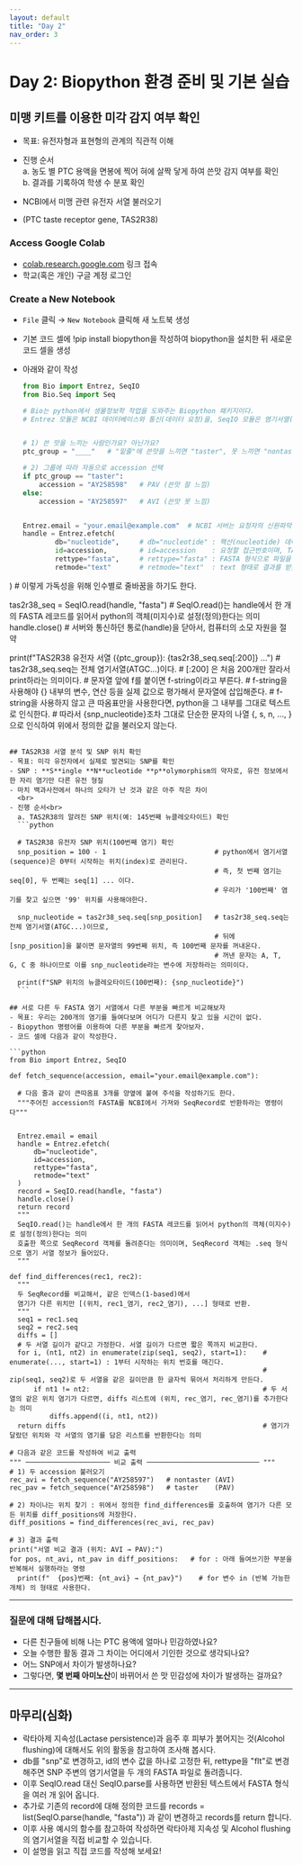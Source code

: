 ```yaml
---
layout: default
title: "Day 2"
nav_order: 3
---
```


# Day 2: Biopython 환경 준비 및 기본 실습

## 미맹 키트를 이용한 미각 감지 여부 확인
  - 목표: 유전자형과 표현형의 관계의 직관적 이해
  - 진행 순서<br>
    a. 농도 별 PTC 용액을 면봉에 찍어 혀에 살짝 닿게 하여 쓴맛 감지 여부를 확인<br>
    b. 결과를 기록하여 학생 수 분포 확인

  - NCBI에서 미맹 관련 유전자 서열 불러오기
  - (PTC taste receptor gene, TAS2R38)


### Access Google Colab
- [colab.research.google.com](https://colab.research.google.com) 링크 접속
- 학교(혹은 개인) 구글 계정 로그인
  
### Create a New Notebook
- `File` 클릭 → `New Notebook` 클릭해 새 노트북 생성
- 기본 코드 셀에 !pip install biopython을 작성하여 biopython을 설치한 뒤 새로운 코드 셀을 생성
- 아래와 같이 작성
  
  ```python
  from Bio import Entrez, SeqIO
  from Bio.Seq import Seq

  # Bio는 python에서 생물정보학 작업을 도와주는 Biopython 패키지이다.
  # Entrez 모듈은 NCBI 데이터베이스와 통신(데이터 요청)을, SeqIO 모듈은 염기서열(FASTA, GenBank 등) 파일을 읽고 쓰는 기능을 담당한다.


  # 1) 쓴 맛을 느끼는 사람인가요? 아닌가요?
  ptc_group = "____"   # "밑줄"에 쓴맛을 느끼면 "taster", 못 느끼면 "nontaster" 입력

  # 2) 그룹에 따라 자동으로 accession 선택
  if ptc_group == "taster":
      accession = "AY258598"   # PAV (쓴맛 잘 느낌)
  else:
      accession = "AY258597"   # AVI (쓴맛 못 느낌)


  Entrez.email = "your.email@example.com"  # NCBI 서버는 요청자의 신원파악을 위해 이메일을 요구한다.(자신의 실제 이메일주소 입력)
  handle = Entrez.efetch(
          db="nucleotide",     # db="nucleotide" : 핵산(nucleotide) 데이터베이스에서 찾겠다는 의미
          id=accession,        # id=accession    : 요청할 접근번호이며, TAS2R38 유전자의 대표 서열 번호인 AY258597 또는 AY258598을 입력된다.
          rettype="fasta",     # rettype="fasta" : FASTA 형식으로 파일을 요청
          retmode="text"       # retmode="text"  : text 형태로 결과를 받겠다는 의미
)                              # 이렇게 가독성을 위해 인수별로 줄바꿈을 하기도 한다.
                        
                        
                        
  tas2r38_seq = SeqIO.read(handle, "fasta")  # SeqIO.read()는 handle에서 한 개의 FASTA 레코드를 읽어서 python의 객체(미지수)로 설정(정의)한다는 의미
  handle.close()        # 서버와 통신하던 통로(handle)을 닫아서, 컴퓨터의 소모 자원을 절약

  print(f"TAS2R38 유전자 서열 ({ptc_group}): {tas2r38_seq.seq[:200]} …")  # tas2r38_seq.seq는 전체 염기서열(ATGC...)이다.
                                                                         # [:200] 은 처음 200개만 잘라서 print하라는 의미이다.
                                                                  # 문자열 앞에 f를 붙이면 f-string이라고 부른다.
                                                                  # f-string을 사용해야 {} 내부의 변수, 연산 등을 실제 값으로 평가해서 문자열에 삽입해준다.
                                                                  # f-string을 사용하지 않고 큰 따옴표만을 사용한다면, python을 그 내부를 그대로 텍스트로 인식한다.
                                                                  # 따라서 {snp_nucleotide}조차 그대로 단순한 문자의 나열 {, s, n, ..., }으로 인식하여 위에서 정의한 값을 불러오지 않는다.
  ```

## TAS2R38 서열 분석 및 SNP 위치 확인
  - 목표: 미각 유전자에서 실제로 발견되는 SNP를 확인
  - SNP : **S**ingle **N**ucleotide **p**olymorphism의 약자로, 유전 정보에서 한 자리 염기만 다른 유전 형질
  - 마치 백과사전에서 하나의 오타가 난 것과 같은 아주 작은 차이
    <br>
  - 진행 순서<br>
    a. TAS2R38의 알려진 SNP 위치(예: 145번째 뉴클레오타이드) 확인
    ```python

    # TAS2R38 유전자 SNP 위치(100번째 염기) 확인
    snp_position = 100 - 1                           # python에서 염기서열(sequence)은 0부터 시작하는 위치(index)로 관리된다.
                                                     # 즉, 첫 번째 염기는 seq[0], 두 번째는 seq[1] ... 이다.
                                                     # 우리가 '100번째' 염기를 찾고 싶으면 '99' 위치를 사용해야한다.
    
    snp_nucleotide = tas2r38_seq.seq[snp_position]   # tas2r38_seq.seq는 전체 염기서열(ATGC...)이므로, 
                                                     # 뒤에 [snp_position]을 붙이면 문자열의 99번째 위치, 즉 100번째 문자를 꺼내온다.
                                                     # 꺼낸 문자는 A, T, G, C 중 하나이므로 이를 snp_nucleotide라는 변수에 저장하라는 의미이다.
    
    print(f"SNP 위치의 뉴클레오타이드(100번째): {snp_nucleotide}")  
    ```

## 서로 다른 두 FASTA 염기 서열에서 다른 부분을 빠르게 비교해보자
  - 목표: 우리는 200개의 염기를 들여다보며 어디가 다른지 찾고 있을 시간이 없다.
  - Biopython 명령어를 이용하여 다른 부분을 빠르게 찾아보자.
  - 코드 셀에 다음과 같이 작성한다.

```python
from Bio import Entrez, SeqIO

def fetch_sequence(accession, email="your.email@example.com"):

    # 다음 줄과 같이 큰따옴표 3개를 양옆에 붙여 주석을 작성하기도 한다.
    """주어진 accession의 FASTA를 NCBI에서 가져와 SeqRecord로 반환하라는 명령이다"""
    

    Entrez.email = email
    handle = Entrez.efetch(
        db="nucleotide",
        id=accession,
        rettype="fasta",
        retmode="text"
    )
    record = SeqIO.read(handle, "fasta")   
    handle.close()
    return record                          
    """
    SeqIO.read()는 handle에서 한 개의 FASTA 레코드를 읽어서 python의 객체(미지수)로 설정(정의)한다는 의미
    호출한 쪽으로 SeqRecord 객체를 돌려준다는 의미이며, SeqRecord 객체는 .seq 형식으로 염기 서열 정보가 들어있다.
    """

def find_differences(rec1, rec2):
    """
    두 SeqRecord를 비교해서, 같은 인덱스(1-based)에서
    염기가 다른 위치만 [(위치, rec1_염기, rec2_염기), ...] 형태로 반환.
    """
    seq1 = rec1.seq
    seq2 = rec2.seq
    diffs = []
    # 두 서열 길이가 같다고 가정한다. 서열 길이가 다르면 짧은 쪽까지 비교한다.
    for i, (nt1, nt2) in enumerate(zip(seq1, seq2), start=1):    # enumerate(..., start=1) : 1부터 시작하는 위치 번호를 매긴다.
                                                                 # zip(seq1, seq2)로 두 서열을 같은 길이만큼 한 글자씩 묶어서 처리하게 만든다.
        if nt1 != nt2:                                           # 두 서열의 같은 위치 염기가 다르면, diffs 리스트에 (위치, rec_염기, rec_염기)를 추가한다는 의미
            diffs.append((i, nt1, nt2))
    return diffs                                                 # 염기가 달랐던 위치와 각 서열의 염기를 담은 리스트를 반환한다는 의미

# 다음과 같은 코드를 작성하여 비교 출력
""" ───────────────────── 비교 출력 ──────────────────────────── """
# 1) 두 accession 불러오기
rec_avi = fetch_sequence("AY258597")   # nontaster (AVI)
rec_pav = fetch_sequence("AY258598")   # taster    (PAV)

# 2) 차이나는 위치 찾기 : 위에서 정의한 find_differences를 호출하여 염기가 다른 모든 위치를 diff_positions에 저장한다.
diff_positions = find_differences(rec_avi, rec_pav)

# 3) 결과 출력
print("서열 비교 결과 (위치: AVI → PAV):")
for pos, nt_avi, nt_pav in diff_positions:   # for : 아래 들여쓰기한 부분을 반복해서 실행하라는 명령
    print(f"  {pos}번째: {nt_avi} → {nt_pav}")    # for 변수 in (반복 가능한 개체) 의 형태로 사용한다.

```

---
### 질문에 대해 답해봅시다.

  - 다른 친구들에 비해 나는 PTC 용액에 얼마나 민감하였나요?
  - 오늘 수행한 활동 결과 그 차이는 어디에서 기인한 것으로 생각되나요?
  - 어느 SNP에서 차이가 발생하나요?
  - 그렇다면, **몇 번째 아미노산**이 바뀌어서 쓴 맛 민감성에 차이가 발생하는 걸까요?

---

## 마무리(심화)
  - 락타아제 지속성(Lactase persistence)과 음주 후 피부가 붉어지는 것(Alcohol flushing)에 대해서도 위의 활동을 참고하여 조사해 봅시다.
  - db를 "snp"로 변경하고, id의 변수 값을 하나로 고정한 뒤, rettype을 "flt"로 변경해주면 SNP 주변의 염기서열을 두 개의 FASTA 파일로 돌려줍니다.
  - 이후 SeqIO.read 대신 SeqIO.parse를 사용하면 반환된 텍스트에서 FASTA 형식을 여러 개 읽어 옵니다.
  - 추가로 기존의 record에 대해 정의한 코드를 records = list(SeqIO.parse(handle, "fasta")) 과 같이 변경하고 records를 return 합니다.
  - 이후 사용 예시의 함수를 참고하여 작성하면 락타아제 지속성 및 Alcohol flushing의 염기서열을 직접 비교할 수 있습니다.
  - 이 설명을 읽고 직접 코드를 작성해 보세요!


